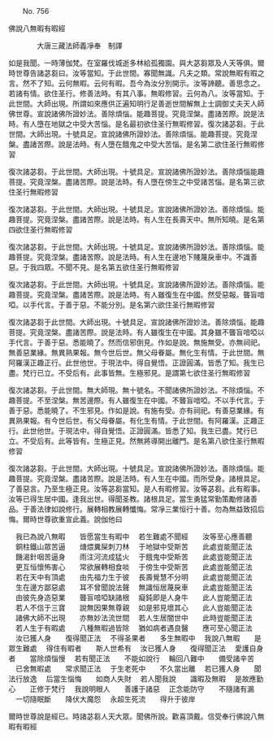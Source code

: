 ﻿　　No. 756

佛說八無暇有暇經

　　　　大唐三藏法師義凈奉　制譯


如是我聞。一時薄伽梵。在室羅伐城逝多林給孤獨園。與大苾芻眾及人天等俱。爾時世尊告諸苾芻曰。汝等當知。于此世間。寡聞無識。凡夫之類。常說無暇有暇之言。然不了知。云何無暇。云何有暇。吾今為汝分別開示。汝等諦聽。善思念之。若諸有情。欲住圣行。修善法時。有其八事。無暇修習。云何為八。汝等當知。于此世間。大師出現。所謂如來應供正遍知明行足善逝世間解無上士調御丈夫天人師佛世尊。宣說諸佛所證妙法。善除煩惱。能趣菩提。究竟涅槃。盡諸苦際。說是法時。有人墮在地獄之中受大苦惱。是名最初欲住圣行無暇修習。復次諸苾芻。于此世間。大師出現。十號具足。宣說諸佛所證妙法。善除煩惱。能趣菩提。究竟涅槃。盡諸苦際。說是法時。有人墮在餓鬼之中受大苦惱。是名第二欲住圣行無暇修習

復次諸苾芻。于此世間。大師出現。十號具足。宣說諸佛所證妙法。善除煩惱能趣菩提。究竟涅槃。盡諸苦際。說是法時。有人墮在傍生之中受諸苦惱。是名第三欲住圣行無暇修習

復次諸苾芻。于此世間。大師出現。十號具足。宣說諸佛所證妙法。善除煩惱。能趣菩提。究竟涅槃。盡諸苦際。說是法時。有人生在長壽天中。無所知曉。是名第四欲住圣行無暇修習

復次諸苾芻。于此世間。大師出現。十號具足。宣說諸佛所證妙法。善除煩惱。能趣菩提。究竟涅槃。盡諸苦際。說是法時。有人生在邊地下賤蔑戾車中。不識善惡。于我四眾。不聞不見。是名第五欲住圣行無暇修習

復次諸苾芻。于此世間。大師出現。十號具足。宣說諸佛所證妙法。善除煩惱。能趣菩提。究竟涅槃。盡諸苦際。說是法時。有人雖復生在中國。然受惡報。聾盲喑啞。以手代言。于善于惡。不能分別。是名第六欲住圣行無暇修習

復次諸苾芻于此世間。大師出現。十號具足。宣說諸佛所證妙法。善除煩惱。能趣菩提。究竟涅槃。盡諸苦際。說是法時。有人雖復生在中國。其身雖不聾盲喑啞以手代言。于善于惡。悉能曉了。然而信邪倒見。作如是說。無施無受。亦無祠祀。無善惡業緣。無異熟果報。無今世后世。無父母眷屬。無化生有情。于此世間。無阿羅漢正趣正行。此世他世。于現法中。得自覺悟。正證圓滿。皆悉了知。我生已盡。梵行已立。不受后有。此事皆無。生極邪見。是謂第七欲住圣行無暇修習

復次諸苾芻。于此世間。無大師現。無十號名。不聞諸佛所證妙法。不除煩惱。不趣菩提。不至涅槃。無苦邊際。有人雖復生在中國。不聾盲喑啞。不以手代言。于善于惡。悉能曉了。不生邪見。作如是說。有施有受。亦有祠祀。有善惡業緣。有異熟果報。有今世后世。有父母眷屬。有化生有情。于此世間。有阿羅漢。正趣正行。此世他世。于現法中。得自覺悟。正證圓滿。皆悉了知。我生已盡。梵行已立。不受后有。此等皆有。生極正見。然無將導開出離門。是名第八欲住圣行無暇修習

復次諸苾芻。于此世間。大師出現。十號具足。宣說諸佛所證妙法。善除煩惱。能趣菩提。究竟涅槃。盡諸苦際。說是法時。有人生在中國。而所受身。諸根具足。了善惡言。乃至生極正見。汝等苾芻當知。是人有暇修習。汝等苾芻。此有暇事。汝等已得生居中國。逢我出世。得聞圣教。諸根具足。當生勇猛常勤策勵修諸善品。于善法律如說修行。展轉相教展轉懺悔。常凈三業恒行十善。勿為無益致招后悔。爾時世尊欲重宣此義。說伽他曰

　我已為說八無暇　　皆愿當生有暇中
　若生難處不聞經　　汝等至心應善聽
　銅柱鐵山眾苦逼　　煻煨糞屎刺刀林
　于地獄中受斯苦　　此處豈能聞正法
　饑渴針咽苦逼身　　雨注河流成猛火
　于餓鬼中受斯苦　　此處豈能聞正法
　更互恒懷怖害心　　常欲展轉相食啖
　于傍生中受斯苦　　此處豈能聞正法
　若在天中有頂處　　由先福力生于彼
　長壽覺慧不分明　　此處豈能聞正法
　生在邊方鄙惡處　　耳不曾聞說法聲
　無識恒居蔑戾車　　此處豈能聞正法
　由彼先身造惡業　　聾盲喑啞缺諸根
　癡鈍即是人身牛　　此人豈能聞正法
　若人不信于三寶　　說無因果無尊親
　如是邪見壞其心　　此人豈能聞正法
　諸佛大師不出現　　亦無妙法流世間
　若人生居闇世中　　此時豈能聞正法
　若人生于有暇處　　八種無暇過皆除
　猶如病者遇良醫　　應可至心聞正法
　汝已獲人身　　復得聞正法
　不得圣果者　　多生無暇中
　我說八無暇　　是眾生難處
　得住有暇者　　斯人世希有
　汝已獲人身　　復得聞正法
　愛護自身者　　當除煩惱慢
　若有聞正法　　不能如說行
　輪回八難中　　備受諸辛苦
　已舍無暇處　　常求聞正法
　于生老死中　　不久當出離
　若已獲人身　　聞法行放逸
　后當生惱悔　　如商人失財
　若人聞我說　　識暇及無暇
　是故應勤心　　正修于梵行
　我說明眼人　　善護于諸惡
　正念能防守　　不隨諸有漏
　一切隨眠斷　　降伏大魔怨
　永超生死流　　得升于彼岸　

爾時世尊說是經已。時諸苾芻人天大眾。聞佛所說。歡喜頂戴。信受奉行佛說八無暇有暇經
